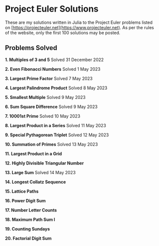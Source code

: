 # Project Euler Solutions

These are my solutions written in Julia to the Project Euler problems listed on [https://projecteuler.net](https://www.projecteuler.net). As per the rules of the website, only the first 100 solutions may be posted. 

## Problems Solved

 **1. Multiples of 3 and 5** Solved 31 December 2022
 
 **2. Even Fibonacci Numbers** Solved 1 May 2023
 
 **3. Largest Prime Factor** Solved 7 May 2023
 
 **4. Largest Palindrome Product** Solved 8 May 2023
 
 **5. Smallest Multiple** Solved 9 May 2023
 
 **6. Sum Square Difference** Solved 9 May 2023
 
 **7. 10001st Prime** Solved 10 May 2023
 
 **8. Largest Product in a Series** Solved 11 May 2023
 
 **9. Special Pythagorean Triplet** Solved 12 May 2023
 
 **10. Summation of Primes** Solved 13 May 2023
 
 **11. Largest Product in a Grid**
 
 **12. Highly Divisible Triangular Number**
 
 **13. Large Sum** Solved 14 May 2023
 
 **14. Longest Collatz Sequence**
 
 **15. Lattice Paths**
 
 **16. Power Digit Sum**
 
 **17. Number Letter Counts**
 
 **18. Maximum Path Sum I**
 
 **19. Counting Sundays**
 
 **20. Factorial Digit Sum**
